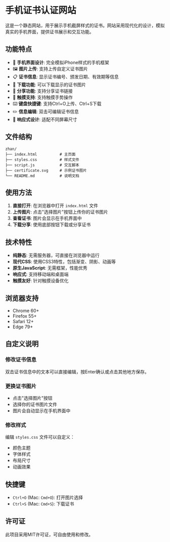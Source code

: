 # 手机证书认证网站

这是一个静态网站，用于展示手机截屏样式的证书。网站采用现代化的设计，模拟真实的手机界面，提供证书展示和交互功能。

## 功能特点

- 📱 **手机界面设计**: 完全模拟iPhone样式的手机框架
- 🖼️ **图片上传**: 支持上传自定义证书图片
- 📋 **证书信息**: 显示证书编号、颁发日期、有效期等信息
- 💾 **下载功能**: 可以下载显示的证书图片
- 🔗 **分享功能**: 支持分享证书链接
- 📱 **触摸支持**: 支持触摸手势操作
- ⌨️ **键盘快捷键**: 支持Ctrl+O上传、Ctrl+S下载
- ✏️ **信息编辑**: 双击可编辑证书信息
- 🎨 **响应式设计**: 适配不同屏幕尺寸

## 文件结构

```
zhan/
├── index.html          # 主页面
├── styles.css          # 样式文件
├── script.js           # 交互脚本
├── certificate.svg     # 示例证书图片
└── README.md           # 说明文档
```

## 使用方法

1. **直接打开**: 在浏览器中打开 `index.html` 文件
2. **上传图片**: 点击"选择图片"按钮上传你的证书图片
3. **查看证书**: 图片会显示在手机界面中
4. **下载分享**: 使用底部按钮下载或分享证书

## 技术特性

- **纯静态**: 无需服务器，可直接在浏览器中运行
- **现代CSS**: 使用CSS3特性，包括渐变、阴影、动画等
- **原生JavaScript**: 无需框架，性能优秀
- **响应式**: 支持移动端和桌面端
- **触摸友好**: 针对触摸设备优化

## 浏览器支持

- Chrome 60+
- Firefox 55+
- Safari 12+
- Edge 79+

## 自定义说明

### 修改证书信息
双击证书信息中的文本可以直接编辑，按Enter确认或点击其他地方保存。

### 更换证书图片
- 点击"选择图片"按钮
- 选择你的证书图片文件
- 图片会自动显示在手机界面中

### 修改样式
编辑 `styles.css` 文件可以自定义：
- 颜色主题
- 字体样式
- 布局尺寸
- 动画效果

## 快捷键

- `Ctrl+O` (Mac: `Cmd+O`): 打开图片选择
- `Ctrl+S` (Mac: `Cmd+S`): 下载证书

## 许可证

此项目采用MIT许可证，可自由使用和修改。
